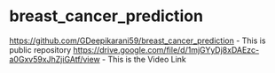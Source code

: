 # breast_cancer_prediction
https://github.com/GDeepikarani59/breast_cancer_prediction - This is public repository
https://drive.google.com/file/d/1mjGYyDj8xDAEzc-a0Gxv59xJhZjiGAtf/view - This is the Video Link
